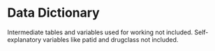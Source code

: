 # Data Dictionary

Intermediate tables and variables used for working not included. Self-explanatory variables like patid and drugclass not included.


